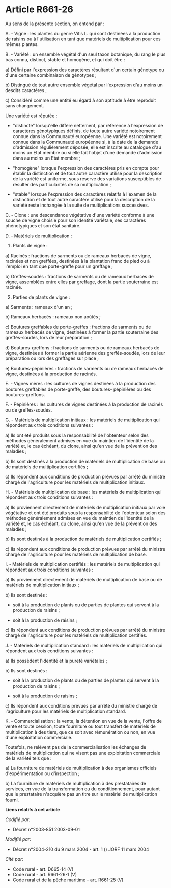 # Article R661-26

Au sens de la présente section, on entend par :

A. - Vigne : les plantes du genre Vitis L. qui sont destinées à la production de raisins ou à l'utilisation en tant que
matériels de multiplication pour ces mêmes plantes.

B. - Variété : un ensemble végétal d'un seul taxon botanique, du rang le plus bas connu, distinct, stable et homogène, et qui
doit être :

a) Défini par l'expression des caractères résultant d'un certain génotype ou d'une certaine combinaison de génotypes ;

b) Distingué de tout autre ensemble végétal par l'expression d'au moins un desdits caractères ;

c) Considéré comme une entité eu égard à son aptitude à être reproduit sans changement.

Une variété est réputée :

- "distincte" lorsqu'elle diffère nettement, par référence à l'expression de caractères génotypiques définis, de toute autre
variété notoirement connue dans la Communauté européenne. Une variété est notoirement connue dans la Communauté européenne
si, à la date de la demande d'admission régulièrement déposée, elle est inscrite au catalogue d'au moins un Etat membre ou si
elle fait l'objet d'une demande d'admission dans au moins un Etat membre ;

- "homogène" lorsque l'expression des caractères pris en compte pour établir la distinction et de tout autre caractère
utilisé pour la description de la variété est uniforme, sous réserve des variations susceptibles de résulter des
particularités de sa multiplication ;

- "stable" lorsque l'expression des caractères relatifs à l'examen de la distinction et de tout autre caractère utilisé pour
la description de la variété reste inchangée à la suite de multiplications successives.

C. - Clone : une descendance végétative d'une variété conforme à une souche de vigne choisie pour son identité variétale, ses
caractères phénotypiques et son état sanitaire.

D. - Matériels de multiplication :

1. Plants de vigne :

a) Racinés : fractions de sarments ou de rameaux herbacés de vigne, racinées et non greffées, destinées à la plantation franc
de pied ou à l'emploi en tant que porte-greffe pour un greffage ;

b) Greffés-soudés : fractions de sarments ou de rameaux herbacés de vigne, assemblées entre elles par greffage, dont la
partie souterraine est racinée.

2. Parties de plants de vigne :

a) Sarments : rameaux d'un an ;

b) Rameaux herbacés : rameaux non aoûtés ;

c) Boutures greffables de porte-greffes : fractions de sarments ou de rameaux herbacés de vigne, destinées à former la partie
souterraine des greffés-soudés, lors de leur préparation ;

d) Boutures-greffons : fractions de sarments ou de rameaux herbacés de vigne, destinées à former la partie aérienne des
greffés-soudés, lors de leur préparation ou lors des greffages sur place ;

e) Boutures-pépinières : fractions de sarments ou de rameaux herbacés de vigne, destinées à la production de racinés.

E. - Vignes mères : les cultures de vignes destinées à la production des boutures greffables de porte-greffe, des boutures-
pépinières ou des boutures-greffons.

F. - Pépinières : les cultures de vignes destinées à la production de racinés ou de greffés-soudés.

G. - Matériels de multiplication initiaux : les matériels de multiplication qui répondent aux trois conditions suivantes :

a) Ils ont été produits sous la responsabilité de l'obtenteur selon des méthodes généralement admises en vue du maintien de
l'identité de la variété et, le cas échéant, du clone, ainsi qu'en vue de la prévention des maladies ;

b) Ils sont destinés à la production de matériels de multiplication de base ou de matériels de multiplication certifiés ;

c) Ils répondent aux conditions de production prévues par arrêté du ministre chargé de l'agriculture pour les matériels de
multiplication initiaux.

H. - Matériels de multiplication de base : les matériels de multiplication qui répondent aux trois conditions suivantes :

a) Ils proviennent directement de matériels de multiplication initiaux par voie végétative et ont été produits sous la
responsabilité de l'obtenteur selon des méthodes généralement admises en vue du maintien de l'identité de la variété et, le
cas échéant, du clone, ainsi qu'en vue de la prévention des maladies ;

b) Ils sont destinés à la production de matériels de multiplication certifiés ;

c) Ils répondent aux conditions de production prévues par arrêté du ministre chargé de l'agriculture pour les matériels de
multiplication de base.

I. - Matériels de multiplication certifiés : les matériels de multiplication qui répondent aux trois conditions suivantes :

a) Ils proviennent directement de matériels de multiplication de base ou de matériels de multiplication initiaux ;

b) Ils sont destinés :

- soit à la production de plants ou de parties de plantes qui servent à la production de raisins ;

- soit à la production de raisins ;

c) Ils répondent aux conditions de production prévues par arrêté du ministre chargé de l'agriculture pour les matériels de
multiplication certifiés.

J. - Matériels de multiplication standard : les matériels de multiplication qui répondent aux trois conditions suivantes :

a) Ils possèdent l'identité et la pureté variétales ;

b) Ils sont destinés :

- soit à la production de plants ou de parties de plantes qui servent à la production de raisins ;

- soit à la production de raisins ;

c) Ils répondent aux conditions prévues par arrêté du ministre chargé de l'agriculture pour les matériels de multiplication
standard.

K. - Commercialisation : la vente, la détention en vue de la vente, l'offre de vente et toute cession, toute fourniture ou
tout transfert de matériels de multiplication à des tiers, que ce soit avec rémunération ou non, en vue d'une exploitation
commerciale.

Toutefois, ne relèvent pas de la commercialisation les échanges de matériels de multiplication qui ne visent pas une
exploitation commerciale de la variété tels que :

a) La fourniture de matériels de multiplication à des organismes officiels d'expérimentation ou d'inspection ;

b) La fourniture de matériels de multiplication à des prestataires de services, en vue de la transformation ou du
conditionnement, pour autant que le prestataire n'acquière pas un titre sur le matériel de multiplication fourni.

**Liens relatifs à cet article**

_Codifié par_:

  - Décret n°2003-851 2003-09-01

_Modifié par_:

  - Décret n°2004-210 du 9 mars 2004 - art. 1 () JORF 11 mars 2004

_Cité par_:

  - Code rural - art. D665-14 (V)
  - Code rural - art. R661-26-1 (V)
  - Code rural et de la pêche maritime - art. R661-25 (V)

